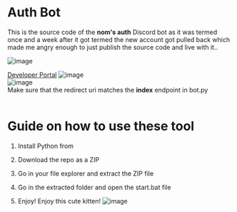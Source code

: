 # Auth Bot

This is the source code of the **nom's auth** Discord bot as it was termed once and a week after it got termed the new account got pulled back which made me angry enough to just publish the source code and live with it..
 
![image](https://i.e-z.host/t2vbfqy7.png)

[Developer Portal](https://discord.com/developers/applications) 
![image](https://i.e-z.host/sc0348kj.png)  
![image](https://i.e-z.host/m9ugxrw3.png)
<br>
Make sure that the redirect uri matches the **index** endpoint in bot.py  
<br>
  
# Guide on how to use these tool

1. Install Python from

2. Download the repo as a ZIP 

3. Go in your file explorer and extract the ZIP file  

4. Go in the extracted folder and open the start.bat file  

5. Enjoy! 
Enjoy this cute kitten! 
![image](https://i.e-z.host/7x11aiiw.png)  